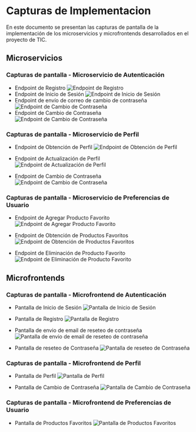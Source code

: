 # Capturas de Implementacion

En este documento se presentan las capturas de pantalla de la implementación de los microservicios y microfrontends desarrollados en el proyecto de TIC.

## Microservicios

### Capturas de pantalla - Microservicio de Autenticación

- Endpoint de Registro
  ![Endpoint de Registro](./images/backend/C2.testAuthRegisterSuccess.png)
- Endpoint de Inicio de Sesión
  ![Endpoint de Inicio de Sesión](./images/backend/C2.testAuthLoginSuccess.png)
- Endpoint de envío de correo de cambio de contraseña
  ![Endpoint de Cambio de Contraseña](./images/backend/C2.testAuthSendResetPasswordEmailSuccess.png)
- Endpoint de Cambio de Contraseña
  ![Endpoint de Cambio de Contraseña](./images/backend/C2.testAuthResetPasswordSuccess.png)

### Capturas de pantalla - Microservicio de Perfil

- Endpoint de Obtención de Perfil
  ![Endpoint de Obtención de Perfil](./images/backend/C2.testProfileGetProfileSuccess.png)

- Endpoint de Actualización de Perfil
  ![Endpoint de Actualización de Perfil](./images/backend/C2.testProfileUpdateProfileSuccess.png)

- Endpoint de Cambio de Contraseña
  ![Endpoint de Cambio de Contraseña](./images/backend/C2.testProfileChangePasswordSuccess.png)

### Capturas de pantalla - Microservicio de Preferencias de Usuario

- Endpoint de Agregar Producto Favorito
  ![Endpoint de Agregar Producto Favorito](./images/backend/C2.testUserPrefAddFavProductSuccess.png)

- Endpoint de Obtención de Productos Favoritos
  ![Endpoint de Obtención de Productos Favoritos](./images/backend/C2.testUserPrefGetFavProductSuccess.png)

- Endpoint de Eliminación de Producto Favorito
  ![Endpoint de Eliminación de Producto Favorito](./images/backend/C2.testUserPrefDeleteFavProductSuccess.png)

## Microfrontends

### Capturas de pantalla - Microfrontend de Autenticación

- Pantalla de Inicio de Sesión
  ![Pantalla de Inicio de Sesión](./images/frontend/C2.loginScreenImplemented.png)

- Pantalla de Registro
  ![Pantalla de Registro](./images/frontend/C2.registerScreenImplemented.png)

- Pantalla de envio de email de reseteo de contraseña
  ![Pantalla de envio de email de reseteo de contraseña](./images/frontend/C2.resetPasswordEmailScreenImplemented.png)

- Pantalla de reseteo de Contraseña
  ![Pantalla de reseteo de Contraseña](./images/frontend/C2.resetPasswordScreenImplemented.png)

### Capturas de pantalla - Microfrontend de Perfil

- Pantalla de Perfil
  ![Pantalla de Perfil](./images/frontend/C2.profileInfoScreenImplemented.png)

- Pantalla de Cambio de Contraseña
  ![Pantalla de Cambio de Contraseña](./images/frontend/C2.profileChangePasswordScreenImplemented.png)

### Capturas de pantalla - Microfrontend de Preferencias de Usuario

- Pantalla de Productos Favoritos
  ![Pantalla de Productos Favoritos](./images/frontend/C2.userPrefFavProductsScreenImplemented.png)
